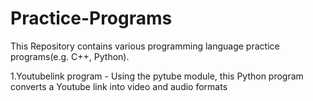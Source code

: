 # Practice-Programs

This Repository contains various programming language practice programs(e.g. C++, Python).


1.Youtubelink program - Using the pytube module, this Python program converts a Youtube link into video and audio formats
